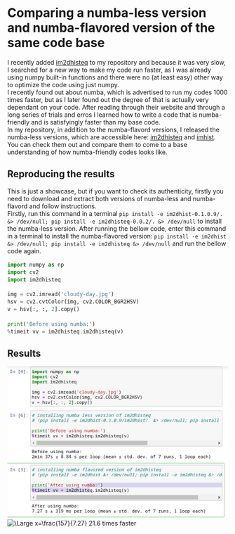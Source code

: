 # Comparing a numba-less version and numba-flavored version of the same code base
I recently added [im2dhisteq](https://github.com/Mamdasn/im2dhisteq) to my repository and because it was very slow, I searched for a new way to make my code run faster, as I was already using numpy built-in functions and there were no (at least easy) other way to optimize the code using just numpy.  
I recently found out about numba, which is advertised to run my codes 1000 times faster, but as I later found out the degree of that is actually very dependant on your code.
After reading through their website and through a long series of trials and erros I learned how to write a code that is numba-friendly and is satisfyingly faster than my base code.  
In my repository, in addition to the numba-flavord versions, I released the numba-less versions, which are accessible here: [im2dhisteq](https://github.com/Mamdasn/im2dhisteq/releases) and [imhist](https://github.com/Mamdasn/im2dhist/releases). You can check them out and compare them to come to a base understanding of how numba-friendly codes looks like.  

## Reproducing the results
This is just a showcase, but if you want to check its authenticity, firstly you need to download and extract both versions of numba-less and numba-flavord and follow instructions.  
Firstly, run this command in a terminal `pip install -e im2dhist-0.1.0.9/. &> /dev/null; pip install -e im2dhisteq-0.0.2/. &> /dev/null` to install the numba-less version. After running the bellow code, enter this command in a terminal to install the numba-flavored version: `pip install -e im2dhist &> /dev/null; pip install -e im2dhisteq &> /dev/null` and run the bellow code again.  

```python
import numpy as np
import cv2
import im2dhisteq

img = cv2.imread('cloudy-day.jpg')
hsv = cv2.cvtColor(img, cv2.COLOR_BGR2HSV)
v = hsv[:, :, 2].copy()

print('Before using numba:')
%timeit vv = im2dhisteq.im2dhisteq(v)
```

## Results
![results](assets/numba-before-after.jpg)  
<img src="https://latex.codecogs.com/svg.latex?\Large&space;x=\frac{157}{7.27}" title="\Large x=\frac{157}{7.27}"/> 21.6 times faster
